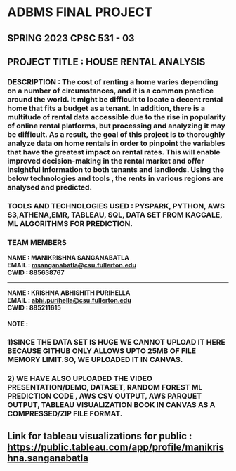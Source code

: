 # ADBMS FINAL PROJECT
## SPRING 2023 CPSC 531 - 03 
## PROJECT TITLE : HOUSE RENTAL ANALYSIS

### DESCRIPTION : The cost of renting a home varies depending on a number of circumstances, and it is a common practice around the world. It might be difficult to locate a decent rental home that fits a budget as a tenant. In addition, there is a multitude of rental data accessible due to the rise in popularity of online rental platforms, but processing and analyzing it may be difficult. As a result, the goal of this project is to thoroughly analyze data on home rentals in order to pinpoint the variables that have the greatest impact on rental rates. This will enable improved decision-making in the rental market and offer insightful information to both tenants and landlords. Using the below technologies and tools , the rents in various regions are analysed and predicted.

### TOOLS AND TECHNOLOGIES USED : PYSPARK, PYTHON, AWS S3,ATHENA,EMR, TABLEAU, SQL, DATA SET FROM KAGGALE, ML ALGORITHMS FOR PREDICTION.


### TEAM MEMBERS 

**NAME : MANIKRISHNA SANGANABATLA** <br>
**EMAIL : msanganabatla@csu.fullerton.edu** <br>
**CWID : 885638767** <br>

<hr>

**NAME : KRISHNA ABHISHITH PURIHELLA** <br>
**EMAIL : abhi.purihella@csu.fullerton.edu** <br>
**CWID : 885211615** <br>

#### NOTE : 
### 1)SINCE THE DATA SET IS HUGE WE CANNOT UPLOAD IT HERE BECAUSE GITHUB ONLY ALLOWS UPTO 25MB OF FILE MEMORY LIMIT.SO, WE UPLOADED IT IN CANVAS.
### 2) WE HAVE ALSO UPLOADED THE VIDEO PRESENTATION/DEMO, DATASET, RANDOM FOREST ML PREDICTION CODE , AWS CSV OUTPUT, AWS PARQUET OUTPUT, TABLEAU VISUALIZATION BOOK IN CANVAS AS A COMPRESSED/ZIP FILE FORMAT.

## Link for tableau visualizations for public : https://public.tableau.com/app/profile/manikrishna.sanganabatla
